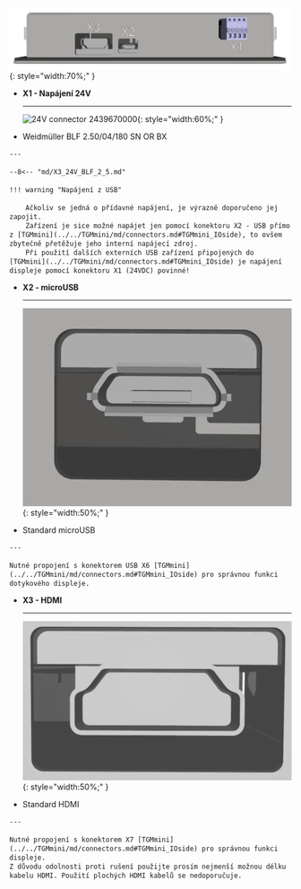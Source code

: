 ![TGMmonitor connectors](../img/TGmonitor7_conns1.webp){: style="width:70%;" }

<div class="grid cards" markdown>

-   **X1 - Napájení 24V**

    ---
	![24V connector 2439670000](../../../../source/img/2439670000.svg){: style="width:60%;" }

-    Weidmüller BLF 2.50/04/180 SN OR BX

	---

	--8<-- "md/X3_24V_BLF_2_5.md"
	
	!!! warning "Napájení z USB"	
	
		Ačkoliv se jedná o přídavné napájení, je výrazně doporučeno jej zapojit.
		Zařízení je sice možné napájet jen pomocí konektoru X2 - USB přímo z [TGMmini](../../TGMmini/md/connectors.md#TGMmini_IOside), to ovšem zbytečně přetěžuje jeho interní napájecí zdroj.
		Při použití dalších externích USB zařízení připojených do [TGMmini](../../TGMmini/md/connectors.md#TGMmini_IOside) je napájení displeje pomocí konektoru X1 (24VDC) povinné!

-   **X2 - microUSB**

    ---
	
	![uUSB konektor](../../../../source/img/microUSB1.webp){: style="width:50%;" }

-    Standard microUSB

    ---

	Nutné propojení s konektorem USB X6 [TGMmini](../../TGMmini/md/connectors.md#TGMmini_IOside) pro správnou funkci dotykového displeje.
	
-   **X3 - HDMI**

    ---
	
	![HDMI konektor](../../../../source/img/HDMI1.webp){: style="width:50%;" }

-    Standard HDMI

    ---

	Nutné propojení s konektorem X7 [TGMmini](../../TGMmini/md/connectors.md#TGMmini_IOside) pro správnou funkci displeje.
	Z důvodu odolnosti proti rušení použijte prosím nejmenší možnou délku kabelu HDMI. Použití plochých HDMI kabelů se nedoporučuje.
	
</div>	
